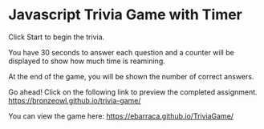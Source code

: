 # Javascript Trivia Game with Timer

Click Start to begin the trivia. 

You have 30 seconds to answer each question and a counter will be displayed to show how much time is reamining. 

At the end of the game, you will be shown the number of correct answers. 

Go ahead! Click on the following link to preview the completed assignment.
https://bronzeowl.github.io/trivia-game/

You can view the game here: https://ebarraca.github.io/TriviaGame/

